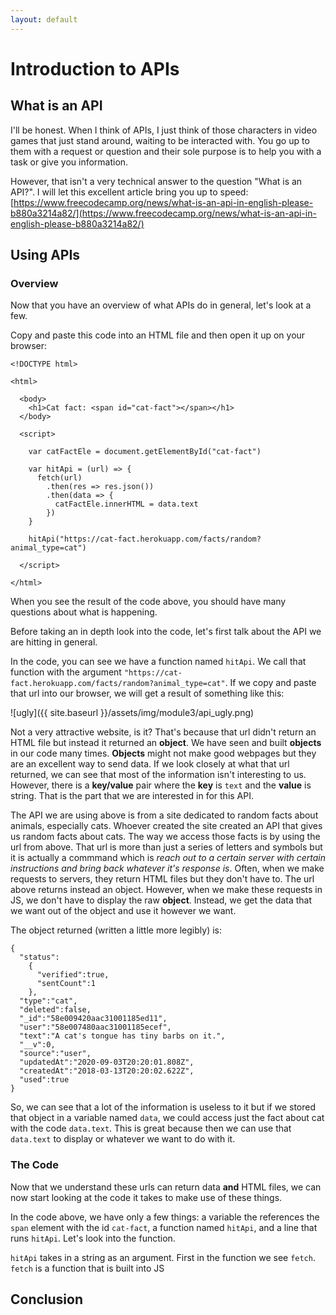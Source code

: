 ```yaml
---
layout: default
---
```


# Introduction to APIs

## What is an API

I'll be honest. When I think of APIs, I just think of those characters in video games that just stand around, waiting to be interacted with. You go up to them with a request or question and their sole purpose is to help you with a task or give you information.

However, that isn't a very technical answer to the question "What is an API?". I will let this excellent article bring you up to speed: [https://www.freecodecamp.org/news/what-is-an-api-in-english-please-b880a3214a82/](https://www.freecodecamp.org/news/what-is-an-api-in-english-please-b880a3214a82/)

## Using APIs

### Overview

Now that you have an overview of what APIs do in general, let's look at a few.

Copy and paste this code into an HTML file and then open it up on your browser:

```
<!DOCTYPE html>

<html>

  <body>
    <h1>Cat fact: <span id="cat-fact"></span></h1>
  </body>

  <script>

    var catFactEle = document.getElementById("cat-fact")

    var hitApi = (url) => {
      fetch(url)
        .then(res => res.json())
        .then(data => {
          catFactEle.innerHTML = data.text
        })
    }

    hitApi("https://cat-fact.herokuapp.com/facts/random?animal_type=cat")

  </script>

</html>
```

When you see the result of the code above, you should have many questions about what is happening.

Before taking an in depth look into the code, let's first talk about the API we are hitting in general.

In the code, you can see we have a function named `hitApi`. We call that function with the argument `"https://cat-fact.herokuapp.com/facts/random?animal_type=cat"`. If we copy and paste that url into our browser, we will get a result of something like this:

![ugly]({{ site.baseurl }}/assets/img/module3/api_ugly.png)

Not a very attractive website, is it? That's because that url didn't return an HTML file but instead it returned an **object**. We have seen and built **objects** in our code many times. **Objects** might not make good webpages but they are an excellent way to send data. If we look closely at what that url returned, we can see that most of the information isn't interesting to us. However, there is a **key/value** pair where the **key** is `text` and the **value** is string. That is the part that we are interested in for this API.

The API we are using above is from a site dedicated to random facts about animals, especially cats. Whoever created the site created an API that gives us random facts about cats. The way we access those facts is by using the url from above. That url is more than just a series of letters and symbols but it is actually a commmand which is *reach out to a certain server with certain instructions and bring back whatever it's response is*. Often, when we make requests to servers, they return HTML files but they don't have to. The url above returns instead an object. However, when we make these requests in JS, we don't have to display the raw **object**. Instead, we get the data that we want out of the object and use it however we want.

The object returned (written a little more legibly) is:

```
{
  "status":
    {
      "verified":true,
      "sentCount":1
    },
  "type":"cat",
  "deleted":false,
  "_id":"58e009420aac31001185ed11",
  "user":"58e007480aac31001185ecef",
  "text":"A cat's tongue has tiny barbs on it.",
  "__v":0,
  "source":"user",
  "updatedAt":"2020-09-03T20:20:01.808Z",
  "createdAt":"2018-03-13T20:20:02.622Z",
  "used":true
}
```

So, we can see that a lot of the information is useless to it but if we stored that object in a variable named `data`, we could access just the fact about cat with the code `data.text`. This is great because then we can use that `data.text` to display or whatever we want to do with it.

### The Code

Now that we understand these urls can return data **and** HTML files, we can now start looking at the code it takes to make use of these things.

In the code above, we have only a few things: a variable the references the `span` element with the id `cat-fact`, a function named `hitApi`, and a line that runs `hitApi`. Let's look into the function.

`hitApi` takes in a string as an argument. First in the function we see `fetch`. `fetch` is a function that is built into JS

## Conclusion